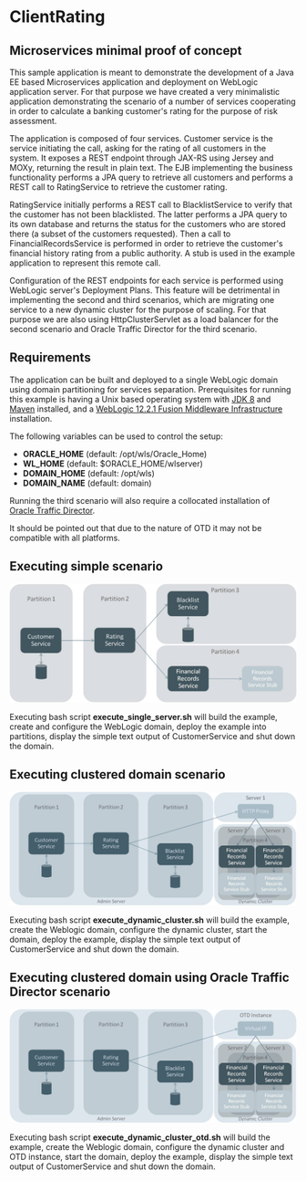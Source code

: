 # ClientRating
## Microservices minimal proof of concept

This sample application is meant to demonstrate the development of a Java EE based Microservices application and deployment on WebLogic application server. For that purpose we have created a very minimalistic application demonstrating the scenario of a number of services cooperating in order to calculate a banking customer's rating for the purpose of risk assessment. 

The application is composed of four services. Customer service is the service initiating the call, asking for the rating of all customers in the system. It exposes a REST endpoint through JAX-RS using Jersey and MOXy, returning the result in plain text. The EJB implementing the business functionality performs a JPA query to retrieve all customers and performs a REST call to RatingService to retrieve the customer rating. 

RatingService initially performs a REST call to BlacklistService to verify that the customer has not been blacklisted. The latter performs a JPA query to its own database and returns the status for the customers who are stored there (a subset of the customers requested). Then a call to FinancialRecordsService is performed in order to retrieve the customer's financial history rating from a public authority. A stub is used in the example application to represent this remote call. 

Configuration of the REST endpoints for each service is performed using WebLogic server's Deployment Plans. This feature will be detrimental in implementing the second and third scenarios, which are migrating one service to a new dynamic cluster for the purpose of scaling. For that purpose we are also using HttpClusterServlet as a load balancer for the second scenario and Oracle Traffic Director for the third scenario.

## Requirements
The application can be built and deployed to a single WebLogic domain using domain partitioning for services separation. Prerequisites for running this example is having a Unix based operating system with [JDK 8](http://www.oracle.com/technetwork/java/javase/downloads/jdk8-downloads-2133151.html) and [Maven](https://maven.apache.org/download.cgi?Preferred=ftp://mirror.reverse.net/pub/apache/) installed, and a [WebLogic 12.2.1 Fusion Middleware Infrastructure](http://www.oracle.com/technetwork/middleware/weblogic/downloads/wls-main-097127.html) installation. 

The following variables can be used to control the setup:

- **ORACLE_HOME** (default: /opt/wls/Oracle_Home)
- **WL_HOME** (default: $ORACLE_HOME/wlserver)
- **DOMAIN_HOME** (default: /opt/wls)
- **DOMAIN_NAME** (default: domain)

Running the third scenario will also require a collocated installation of [Oracle Traffic Director](http://www.oracle.com/technetwork/middleware/webtier/downloads/traffic-director-1373931.html). 

It should be pointed out that due to the nature of OTD it may not be compatible with all platforms.

## Executing simple scenario
![simple scenario](img/microservices-scenario-1.jpg)

Executing bash script **execute_single_server.sh** will build the example, create and configure the WebLogic domain, deploy the example into partitions, display the simple text output of CustomerService and shut down the domain. 

## Executing clustered domain scenario
![clustered scenario](img/microservices-scenario-2.jpg)

Executing bash script **execute_dynamic_cluster.sh** will build the example, create the Weblogic domain, configure the dynamic cluster, start the domain, deploy the example, display the simple text output of CustomerService and shut down the domain.

## Executing clustered domain using Oracle Traffic Director scenario
![clustered scenario with OTD](img/microservices-scenario-3.jpg)

Executing bash script **execute_dynamic_cluster_otd.sh** will build the example, create the Weblogic domain, configure the dynamic cluster and OTD instance, start the domain, deploy the example, display the simple text output of CustomerService and shut down the domain.
